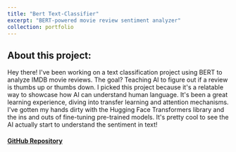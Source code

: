 ```yaml
---
title: "Bert Text-Classifier"
excerpt: "BERT-powered movie review sentiment analyzer"
collection: portfolio
---
```


## About this project:
Hey there! I've been working on a text classification project using BERT to analyze IMDB movie reviews. The goal? Teaching AI to figure out if a review is thumbs up or thumbs down. I picked this project because it's a relatable way to showcase how AI can understand human language.
It's been a great learning experience, diving into transfer learning and attention mechanisms. I've gotten my hands dirty with the Hugging Face Transformers library and the ins and outs of fine-tuning pre-trained models. It's pretty cool to see the AI actually start to understand the sentiment in text!

#### [GitHub Repository](https://github.com/opmyth/advanced-bert-sentiment-classifier)

